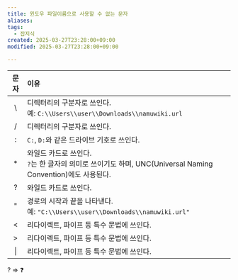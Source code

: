 ```yaml
---
title: 윈도우 파일이름으로 사용할 수 없는 문자
aliases: 
tags:
  - 잡지식
created: 2025-03-27T23:28:00+09:00
modified: 2025-03-27T23:28:00+09:00

---
```


| 문자 | 이유 |
|:---:|:-----|
| \\  | 디렉터리의 구분자로 쓰인다.<br>예: `C:\\Users\\user\\Downloads\\namuwiki.url` |
| /   | 디렉터리의 구분자로 쓰인다. |
| :   | `C:`, `D:`와 같은 드라이브 기호로 쓰인다. |
| *   | 와일드 카드로 쓰인다.<br>`?`는 한 글자의 의미로 쓰이기도 하며, UNC(Universal Naming Convention)에도 사용된다. |
| ?   | 와일드 카드로 쓰인다. |
| "   | 경로의 시작과 끝을 나타낸다.<br>예: `"C:\\Users\\user\\Downloads\\namuwiki.url"` |
| <   | 리다이렉트, 파이프 등 특수 문법에 쓰인다. |
| >   | 리다이렉트, 파이프 등 특수 문법에 쓰인다. |
| \|  | 리다이렉트, 파이프 등 특수 문법에 쓰인다. |

? => ❓